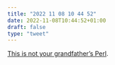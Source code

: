 ```yaml
---
title: "2022 11 08 10 44 52"
date: 2022-11-08T10:44:52+01:00
draft: false
type: "tweet"
---
```

[This is not your grandfather’s Perl](https://stackoverflow.blog/2022/09/08/this-is-not-your-grandfathers-perl/).
